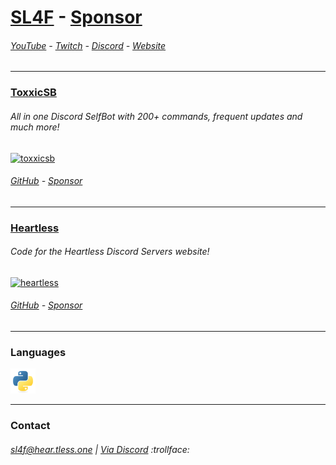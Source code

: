 # [SL4F](https://github.com/sponsors/SL4F) - [Sponsor](https://github.com/sponsors/SL4F) 
###### [YouTube](https://youtube.com/sl44f) - [Twitch](https://twitch.tv/sl4f) - [Discord](https://dsc.gg/sadness) - [Website](https://heartless.uno)
___
### [ToxxicSB](https://toxxicsb.tk)
###### All in one Discord SelfBot with 200+ commands, frequent updates and much more!
<p align="left"> 
  <a href="https://toxxicsb.tk" target="_blank"><img src="https://user-images.githubusercontent.com/52598005/179434952-c0d0b395-5190-49b8-80eb-35c65c3d20c0.gif" alt="toxxicsb" width="350" height="175"/></a>
</p>

###### [GitHub](https://github.com/toxxicsb/toxxicsb) - [Sponsor](https://github.com/sponsors/SL4F)
___
### [Heartless](https://heartless.uno)
###### Code for the Heartless Discord Servers website!
<p align="left"> 
  <a href="https://hear.tless.one" target="_blank"><img src="https://heartless.uno/partnersmall.gif" alt="heartless" width="350" height="175"/></a>
</p>

###### [GitHub](https://github.com/sl4f/heartless) - [Sponsor](https://github.com/sponsors/SL4F)
___
### Languages
<p align="left"> 
  <a href="https://python.org" target="_blank"><img src="https://raw.githubusercontent.com/devicons/devicon/master/icons/python/python-original.svg" alt="python" width="40" height="40"/></a>
</p>

___
### Contact
###### sl4f@hear.tless.one | [Via Discord](https://discord.com/users/710329141903360011) :trollface:	

